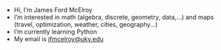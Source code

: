 -  Hi, I’m James Ford McElroy
-  I’m interested in math (algebra, discrete, geometry, data,...) and maps (travel, optimization, weather, cities, geography...)
-  I’m currently learning Python
-  My email is jfmcelroy@uky.edu

<!---
jfmcelroy/jfmcelroy is a ✨ special ✨ repository because its `README.md` (this file) appears on your GitHub profile.
You can click the Preview link to take a look at your changes.
--->
